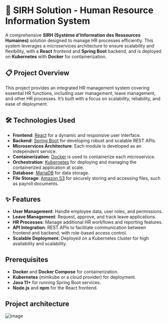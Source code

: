 # 🏢 SIRH Solution - Human Resource Information System

A comprehensive **SIRH (Système d'Information des Ressources Humaines)** solution designed to manage HR processes efficiently. This system leverages a microservices architecture to ensure scalability and flexibility, with a **React** frontend and **Spring Boot** backend, and is deployed on **Kubernetes** with **Docker** for containerization.

## 📋 Project Overview

This project provides an integrated HR management system covering essential HR functions, including user management, leave management, and other HR processes. It’s built with a focus on scalability, reliability, and ease of deployment.

## 🛠️ Technologies Used

- **Frontend**: [React](https://reactjs.org/) for a dynamic and responsive user interface.
- **Backend**: [Spring Boot](https://spring.io/projects/spring-boot) for developing robust and scalable REST APIs.
- **Microservices Architecture**: Each module is developed as an independent service.
- **Containerization**: [Docker](https://www.docker.com/) is used to containerize each microservice.
- **Orchestration**: [Kubernetes](https://kubernetes.io/) for deploying and managing the containerized application at scale.
- **Database**: [MariaDB](https://mariadb.org/) for data storage.
- **File Storage**: [Amazon S3](https://aws.amazon.com/s3/) for securely storing and accessing files, such as payroll documents.

## ✨ Features

- **User Management**: Handle employee data, user roles, and permissions.
- **Leave Management**: Request, approve, and track leave applications.
- **HR Processes**: Manage additional HR workflows and reporting features.
- **API Integration**: REST APIs to facilitate communication between frontend and backend, with role-based access control.
- **Scalable Deployment**: Deployed on a Kubernetes cluster for high availability and scalability.

## Prerequisites

- **Docker** and **Docker Compose** for containerization.
- **Kubernetes** (minikube or a cloud provider) for deployment.
- **Java 11+** for running Spring Boot services.
- **Node.js** and **npm** for the React frontend.

## Project architecture
![image](https://github.com/user-attachments/assets/bae0c638-7fbb-496f-8354-c56acc0ff65a)
